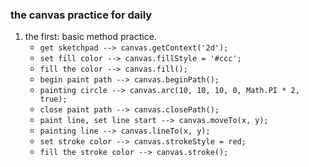### the canvas practice for daily

1. the first: basic method practice.
	* `get sketchpad --> canvas.getContext('2d');`
	* `set fill color --> canvas.fillStyle = '#ccc';`
	* `fill the color --> canvas.fill();`
	* `begin paint path --> canvas.beginPath();`
	* `painting circle --> canvas.arc(10, 10, 10, 0, Math.PI * 2, true);`
	* `close paint path --> canvas.closePath();`
	* `paint line, set line start --> canvas.moveTo(x, y);`
	* `painting line --> canvas.lineTo(x, y);`
	* `set stroke color --> canvas.strokeStyle = red;`
	* `fill the stroke color --> canvas.stroke();`


